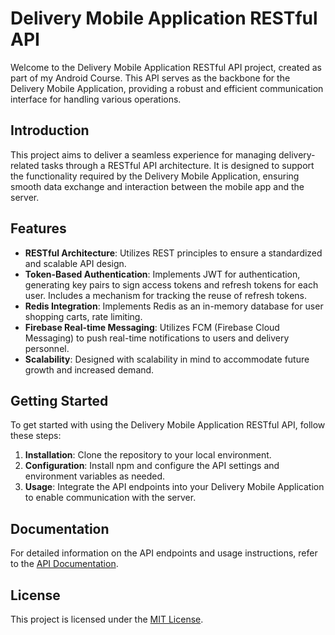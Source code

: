 # Delivery Mobile Application RESTful API

Welcome to the Delivery Mobile Application RESTful API project, created as part of my Android Course. This API serves as the backbone for the Delivery Mobile Application, providing a robust and efficient communication interface for handling various operations.

## Introduction

This project aims to deliver a seamless experience for managing delivery-related tasks through a RESTful API architecture. It is designed to support the functionality required by the Delivery Mobile Application, ensuring smooth data exchange and interaction between the mobile app and the server.

## Features

- **RESTful Architecture**: Utilizes REST principles to ensure a standardized and scalable API design.
- **Token-Based Authentication**: Implements JWT for authentication, generating key pairs to sign access tokens and refresh tokens for each user. Includes a mechanism for tracking the reuse of refresh tokens.
- **Redis Integration**: Implements Redis as an in-memory database for user shopping carts, rate limiting. 
- **Firebase Real-time Messaging**: Utilizes FCM (Firebase Cloud Messaging) to push real-time notifications to users and delivery personnel.
- **Scalability**: Designed with scalability in mind to accommodate future growth and increased demand.

## Getting Started

To get started with using the Delivery Mobile Application RESTful API, follow these steps:

1. **Installation**: Clone the repository to your local environment.
2. **Configuration**: Install npm and configure the API settings and environment variables as needed.
4. **Usage**: Integrate the API endpoints into your Delivery Mobile Application to enable communication with the server.

## Documentation

For detailed information on the API endpoints and usage instructions, refer to the [API Documentation](https://documenter.getpostman.com/view/33974902/2sA3Bn5sGM).

## License

This project is licensed under the [MIT License](LICENSE).
